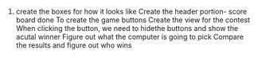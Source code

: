 1. create the boxes for how it looks like 
Create the header portion- score board done
To create the game buttons
Create the view for the contest
When clicking the button, we need to hidethe buttons and show the acutal winner
Figure out what the computer is going to pick
Compare the results and figure out who wins